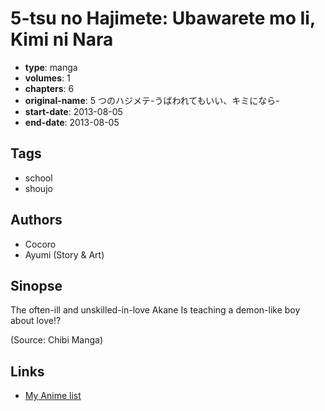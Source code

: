 # 5-tsu no Hajimete: Ubawarete mo Ii, Kimi ni Nara

-   **type**: manga
-   **volumes**: 1
-   **chapters**: 6
-   **original-name**: 5 つのハジメテ-うばわれてもいい、キミになら-
-   **start-date**: 2013-08-05
-   **end-date**: 2013-08-05

## Tags

-   school
-   shoujo

## Authors

-   Cocoro
-   Ayumi (Story & Art)

## Sinopse

The often-ill and unskilled-in-love Akane Is teaching a demon-like boy about love!?

(Source: Chibi Manga)

## Links

-   [My Anime list](https://myanimelist.net/manga/71549/5-tsu_no_Hajimete__Ubawarete_mo_Ii_Kimi_ni_Nara)
